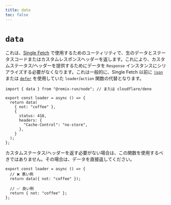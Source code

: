 ```yaml
---
title: data
toc: false
---
```


# `data`

これは、[Single Fetch][single-fetch] で使用するためのユーティリティで、生のデータとステータスコードまたはカスタムレスポンスヘッダーを返します。これにより、カスタムステータス/ヘッダーを提供するためにデータを `Response` インスタンスにシリアライズする必要がなくなります。これは一般的に、Single Fetch 以前に [`json`][json] または [`defer`][defer] を使用していた `loader`/`action` 関数の代替となります。

```tsx
import { data } from "@remix-run/node"; // または cloudflare/deno

export const loader = async () => {
  return data(
    { not: "coffee" },
    {
      status: 418,
      headers: {
        "Cache-Control": "no-store",
      },
    }
  );
};
```

カスタムステータス/ヘッダーを返す必要がない場合は、この関数を使用するべきではありません。その場合は、データを直接返してください。

```tsx
export const loader = async () => {
  // ❌ 悪い例
  return data({ not: "coffee" });

  // ✅ 良い例
  return { not: "coffee" };
};
```

[single-fetch]: ../guides/single-fetch
[json]: ./json
[defer]: ./defer
